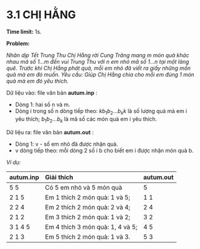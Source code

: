 # 3.1 CHỊ HẰNG

**Time limit:** 1s.

**Problem:**

*Nhân dịp Tết Trung Thu Chị Hằng rời Cung Trăng mang m món quà khác nhau mã số 1...m đến vui Trung Thu với n em nhỏ mã số 1...n tại một làng quê. Trước  khi Chị Hằng phát quà, mỗi em nhỏ đã viết ra giấy những mốn quà mà em đó muốn. Yêu cầu: Giúp Chị Hằng chia cho mỗi em đúng 1 món quà mà em đó yêu thích.*

 Dữ liệu vào: file văn bản **autum.inp** :

- Dòng 1: hai số n và m.
- Dòng i trong số n dòng tiếp theo: $k b_1b_2...b_k k$ là số lượng quà mà em i yêu thích; $b_1b_2...b_k$ là mã số các món quà em i yêu thích.

Dữ liệu ra: file văn bản **autum.out** :

- Dòng 1: v - số em nhỏ đã được nhận quà. 
- v dòng tiếp theo: mỗi dòng 2 số i b cho biết em i được nhận món quà b.

*Ví dụ:*

|autum.inp|Giải thích|autum.out|
|:----|:---|:---|
|5 5|Có 5 em nhỏ và 5 món quà| 5
|2 1 5| Em 1 thích 2 món quà: 1 và 5;| 1 1|
|2 2 4|Em 2 thích 2 món quà: 2 và 4;|2 4
|2 1 2|Em 3 thích 2 món quà: 1 và 2;| 3 2
|3 1 4 5| Em 4 thích 3 món quà: 1, 4 và 5;| 4 5
|2 1 3|Em 5 thích 2 món quà: 1 và 3.|5 3

#